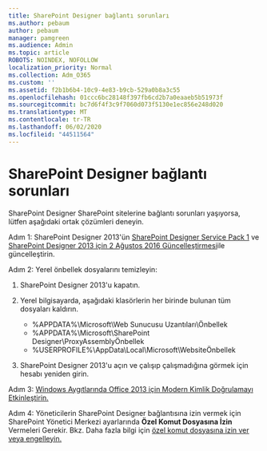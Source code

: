```yaml
---
title: SharePoint Designer bağlantı sorunları
ms.author: pebaum
author: pebaum
manager: pamgreen
ms.audience: Admin
ms.topic: article
ROBOTS: NOINDEX, NOFOLLOW
localization_priority: Normal
ms.collection: Adm_O365
ms.custom: ''
ms.assetid: f2b1b6b4-10c9-4e83-b9cb-529a0b8a3c55
ms.openlocfilehash: 01ccc6bc28148f397fb6cd2b7a0eaaeb5b51973f
ms.sourcegitcommit: bc7d6f4f3c9f7060d073f5130e1ec856e248d020
ms.translationtype: MT
ms.contentlocale: tr-TR
ms.lasthandoff: 06/02/2020
ms.locfileid: "44511564"
---
```

# <a name="sharepoint-designer-connection-issues"></a>SharePoint Designer bağlantı sorunları 

SharePoint Designer SharePoint sitelerine bağlantı sorunları yaşıyorsa, lütfen aşağıdaki ortak çözümleri deneyin.

Adım 1: SharePoint Designer 2013'ün [SharePoint Designer Service Pack 1](https://support.microsoft.com/help/2817441/description-of-microsoft-sharepoint-designer-2013-service-pack-1-sp1) ve [SharePoint Designer 2013 için 2 Ağustos 2016 Güncelleştirmesi](https://support.microsoft.com/help/3114721/august-2-2016-update-for-sharepoint-designer-2013-kb3114721)ile güncelleştirin.



Adım 2: Yerel önbellek dosyalarını temizleyin:

1. SharePoint Designer 2013'u kapatın.

2. Yerel bilgisayarda, aşağıdaki klasörlerin her birinde bulunan tüm dosyaları kaldırın.

    - %APPDATA%\Microsoft\Web Sunucusu Uzantıları\Önbellek
    - %APPDATA%\Microsoft\SharePoint Designer\ProxyAssemblyÖnbellek
    - %USERPROFILE%\AppData\Local\Microsoft\WebsiteÖnbellek

3. SharePoint Designer 2013'u açın ve çalışıp çalışmadığına görmek için hesabı yeniden girin.

Adım 3: [Windows Aygıtlarında Office 2013 için Modern Kimlik Doğrulamayı Etkinleştirin.](https://docs.microsoft.com/microsoft-365/admin/security-and-compliance/enable-modern-authentication)

Adım 4: Yöneticilerin SharePoint Designer bağlantısına izin vermek için SharePoint Yönetici Merkezi ayarlarında **Özel Komut Dosyasına İzin** Vermeleri Gerekir. Bkz. Daha fazla bilgi için [özel komut dosyasına izin ver veya engelleyin.](https://docs.microsoft.com/sharepoint/allow-or-prevent-custom-script)


